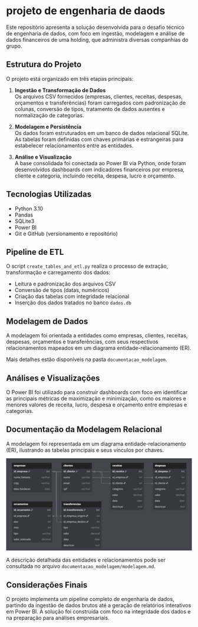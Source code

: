 # projeto de engenharia de daods

Este repositório apresenta a solução desenvolvida para o desafio técnico de engenharia de dados, com foco em ingestão, modelagem e análise de dados financeiros de uma holding, que administra diversas companhias do grupo.

## Estrutura do Projeto

O projeto está organizado em três etapas principais:

1. **Ingestão e Transformação de Dados**  
   Os arquivos CSV fornecidos (empresas, clientes, receitas, despesas, orçamentos e transferências) foram carregados com padronização de colunas, conversão de tipos, tratamento de dados ausentes e normalização de categorias.

2. **Modelagem e Persistência**  
   Os dados foram estruturados em um banco de dados relacional SQLite. As tabelas foram definidas com chaves primárias e estrangeiras para estabelecer relacionamentos entre as entidades.

3. **Análise e Visualização**  
   A base consolidada foi conectada ao Power BI via Python, onde foram desenvolvidos dashboards com indicadores financeiros por empresa, cliente e categoria, incluindo receita, despesa, lucro e orçamento.

## Tecnologias Utilizadas

- Python 3.10
- Pandas
- SQLite3
- Power BI
- Git e GitHub (versionamento e repositório)

## Pipeline de ETL

O script `create_tables_and_etl.py` realiza o processo de extração, transformação e carregamento dos dados:

- Leitura e padronização dos arquivos CSV
- Conversão de tipos (datas, numéricos)
- Criação das tabelas com integridade relacional
- Inserção dos dados tratados no banco `dados.db`

## Modelagem de Dados

A modelagem foi orientada a entidades como empresas, clientes, receitas, despesas, orçamentos e transferências, com seus respectivos relacionamentos mapeados em um diagrama entidade-relacionamento (ER).

Mais detalhes estão disponíveis na pasta `documentacao_modelagem`.

## Análises e Visualizações

O Power BI foi utilizado para construir dashboards com foco em identificar as principais métricas de maximização e minimização, como os maiores e menores valores de receita, lucro, despesa e orçamento entre empresas e categorias.

## Documentação da Modelagem Relacional

A modelagem foi representada em um diagrama entidade-relacionamento (ER), ilustrando as tabelas principais e seus vínculos por chaves.

![Diagrama Entidade-Relacionamento](documentacao_modelagem/diagrama_mer.JPG)

A descrição detalhada das entidades e relacionamentos pode ser consultada no arquivo `documentacao_modelagem/modelagem.md`.

## Considerações Finais

O projeto implementa um pipeline completo de engenharia de dados, partindo da ingestão de dados brutos até a geração de relatórios interativos em Power BI. A solução foi construída com foco na integridade dos dados e na preparação para análises empresariais.


